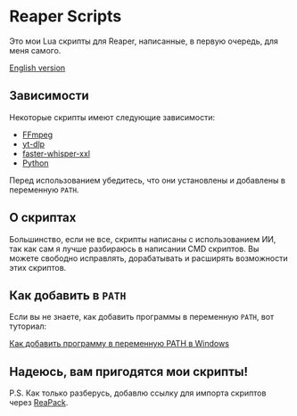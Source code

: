 # Reaper Scripts

Это мои Lua скрипты для Reaper, написанные, в первую очередь, для меня самого.

[English version](README_en.md)

## Зависимости

Некоторые скрипты имеют следующие зависимости:

- [FFmpeg](https://ffmpeg.org/)
- [yt-dlp](https://github.com/yt-dlp/yt-dlp)
- [faster-whisper-xxl](https://github.com/Purfview/whisper-standalone-win)
- [Python](https://www.python.org/)

Перед использованием убедитесь, что они установлены и добавлены в переменную `PATH`.

## О скриптах

Большинство, если не все, скрипты написаны с использованием ИИ, так как сам я лучше разбираюсь в написании CMD скриптов. Вы можете свободно исправлять, дорабатывать и расширять возможности этих скриптов.

## Как добавить в `PATH`

Если вы не знаете, как добавить программы в переменную `PATH`, вот туториал:

[Как добавить программу в переменную PATH в Windows](https://remontka.pro/add-to-path-variable-windows/)

## Надеюсь, вам пригодятся мои скрипты!

P.S. Как только разберусь, добавлю ссылку для импорта скриптов через [ReaPack](https://reapack.com/).
